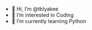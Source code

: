 - 👋 Hi, I’m @tblyakee
- 👀 I’m interested in Coding
- 🌱 I’m currently learning Python


<!---
tblyakee/tblyakee is a ✨ special ✨ repository because its `README.md` (this file) appears on your GitHub profile.
You can click the Preview link to take a look at your changes.
--->
